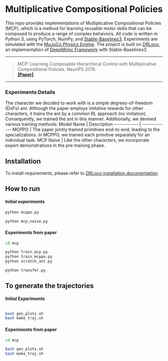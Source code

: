 # Multiplicative Compositional Policies

This repo provides implementations of Multiplicative Compositional Policies (MCP), which is a method for learning reusable motor skills that can be composed to produce a range of complex behaviors. All code is written in Python 3, using PyTorch, NumPy, and [Stable-Baselines3](https://stable-baselines3.readthedocs.io). Experiments are simulated with the [MuJoCo Physics Engine](https://mujoco.org/). The project is built on [DRLoco](https://drloco.readthedocs.io), an implementation of [DeepMimic Framework](https://github.com/xbpeng/DeepMimic) with Stable-Baselines3.

---

>  MCP: Learning Composable Hierarchical Control with Multiplicative Compositional Policies. NeurIPS 2019. <br /> 
>  __[[Paper]](https://arxiv.org/abs/1905.09808)__

---

### Experiments Details
The character we decided to work with is a simple degrees-of-freedom (DoFs) ant. Although the paper employs imitative rewards for other characters, it trains the ant by a common RL approach (no imitation). Consequently, we trained the ant in this manner. Additionally, we devised various training methods:
Model Name | Description
------------ | -------------
MCPPO | The paper jointly trained primitives end-to-end, leading to the specializations. In MCPPO, we trained each primitive separately for an individual task. 
MCP Naive | Like the other characters, we incorporate expert demonstrations in the pre-training phase.


## Installation
To install requirements, please refer to [DRLoco installation documentation](https://drloco.readthedocs.io/en/latest/main/install.html).

## How to run

#### Initial experiments

```sh
python mcppo.py

python mcp_naive.py
```

#### Experiments from paper

```sh
cd mcp

python train_mcp.py
python train_mcppo.py
python scratch_ant.py

python transfer.py
```

## To generate the trajectories


#### Initial Experiments
```sh

bash gen_plots.sh
bash make_traj.sh
```

#### Experiments from paper
```sh
cd mcp

bash gen_plots.sh
bash make_traj.sh
```
